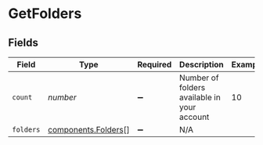 # GetFolders


## Fields

| Field                                                  | Type                                                   | Required                                               | Description                                            | Example                                                |
| ------------------------------------------------------ | ------------------------------------------------------ | ------------------------------------------------------ | ------------------------------------------------------ | ------------------------------------------------------ |
| `count`                                                | *number*                                               | :heavy_minus_sign:                                     | Number of folders available in your account            | 10                                                     |
| `folders`                                              | [components.Folders](../../models/shared/folders.md)[] | :heavy_minus_sign:                                     | N/A                                                    |                                                        |